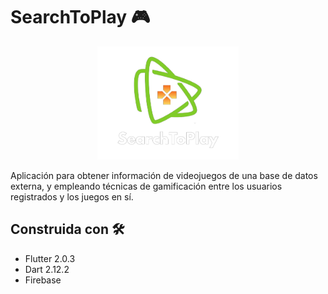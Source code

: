 # SearchToPlay 🎮

<p align="center">
  <img src="assets/launch_image_dark.png" width="45%" height="45%">
</p>

Aplicación para obtener información de videojuegos de una base de datos externa, y empleando técnicas de gamificación entre los usuarios registrados y los juegos en sí.

## Construida con 🛠
- Flutter 2.0.3
- Dart 2.12.2
- Firebase
